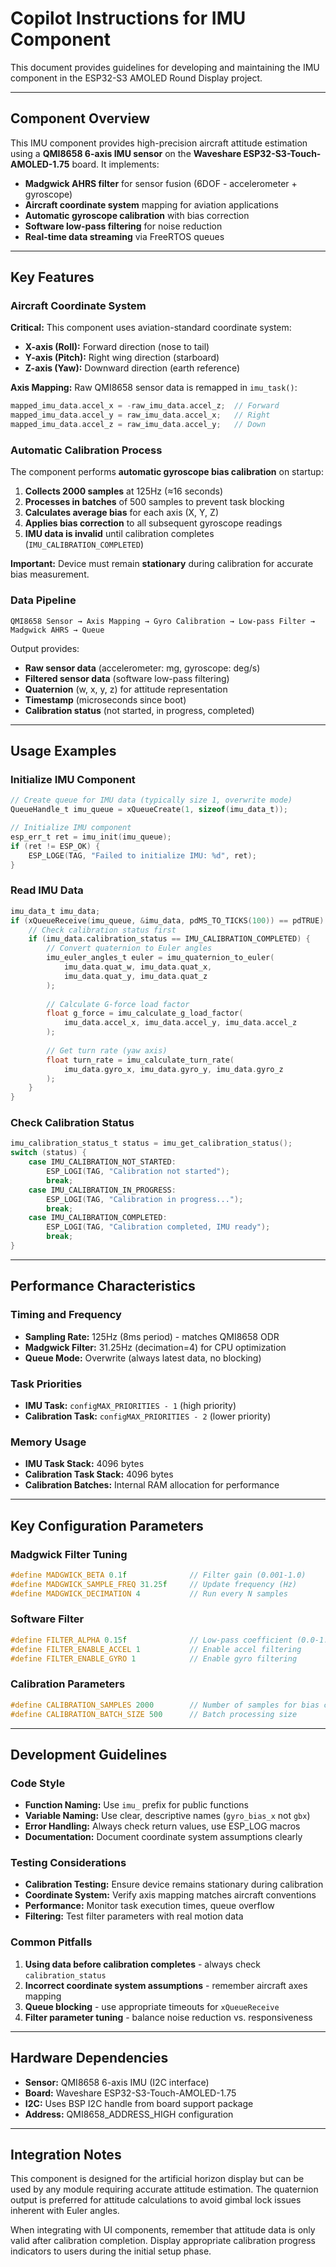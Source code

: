 # Copilot Instructions for IMU Component

This document provides guidelines for developing and maintaining the IMU component in the ESP32-S3 AMOLED Round Display project.

-----

## Component Overview

This IMU component provides high-precision aircraft attitude estimation using a **QMI8658 6-axis IMU sensor** on the **Waveshare ESP32-S3-Touch-AMOLED-1.75** board. It implements:

- **Madgwick AHRS filter** for sensor fusion (6DOF - accelerometer + gyroscope)
- **Aircraft coordinate system** mapping for aviation applications
- **Automatic gyroscope calibration** with bias correction
- **Software low-pass filtering** for noise reduction
- **Real-time data streaming** via FreeRTOS queues

-----

## Key Features

### Aircraft Coordinate System
**Critical:** This component uses aviation-standard coordinate system:
- **X-axis (Roll):** Forward direction (nose to tail)
- **Y-axis (Pitch):** Right wing direction (starboard)
- **Z-axis (Yaw):** Downward direction (earth reference)

**Axis Mapping:** Raw QMI8658 sensor data is remapped in `imu_task()`:
```c
mapped_imu_data.accel_x = -raw_imu_data.accel_z;  // Forward
mapped_imu_data.accel_y = raw_imu_data.accel_x;   // Right
mapped_imu_data.accel_z = raw_imu_data.accel_y;   // Down
```

### Automatic Calibration Process
The component performs **automatic gyroscope bias calibration** on startup:

1. **Collects 2000 samples** at 125Hz (≈16 seconds)
2. **Processes in batches** of 500 samples to prevent task blocking
3. **Calculates average bias** for each axis (X, Y, Z)
4. **Applies bias correction** to all subsequent gyroscope readings
5. **IMU data is invalid** until calibration completes (`IMU_CALIBRATION_COMPLETED`)

**Important:** Device must remain **stationary** during calibration for accurate bias measurement.

### Data Pipeline
```
QMI8658 Sensor → Axis Mapping → Gyro Calibration → Low-pass Filter → Madgwick AHRS → Queue
```

Output provides:
- **Raw sensor data** (accelerometer: mg, gyroscope: deg/s)
- **Filtered sensor data** (software low-pass filtering)
- **Quaternion** (w, x, y, z) for attitude representation
- **Timestamp** (microseconds since boot)
- **Calibration status** (not started, in progress, completed)

-----

## Usage Examples

### Initialize IMU Component
```c
// Create queue for IMU data (typically size 1, overwrite mode)
QueueHandle_t imu_queue = xQueueCreate(1, sizeof(imu_data_t));

// Initialize IMU component
esp_err_t ret = imu_init(imu_queue);
if (ret != ESP_OK) {
    ESP_LOGE(TAG, "Failed to initialize IMU: %d", ret);
}
```

### Read IMU Data
```c
imu_data_t imu_data;
if (xQueueReceive(imu_queue, &imu_data, pdMS_TO_TICKS(100)) == pdTRUE) {
    // Check calibration status first
    if (imu_data.calibration_status == IMU_CALIBRATION_COMPLETED) {
        // Convert quaternion to Euler angles
        imu_euler_angles_t euler = imu_quaternion_to_euler(
            imu_data.quat_w, imu_data.quat_x, 
            imu_data.quat_y, imu_data.quat_z
        );
        
        // Calculate G-force load factor
        float g_force = imu_calculate_g_load_factor(
            imu_data.accel_x, imu_data.accel_y, imu_data.accel_z
        );
        
        // Get turn rate (yaw axis)
        float turn_rate = imu_calculate_turn_rate(
            imu_data.gyro_x, imu_data.gyro_y, imu_data.gyro_z
        );
    }
}
```

### Check Calibration Status
```c
imu_calibration_status_t status = imu_get_calibration_status();
switch (status) {
    case IMU_CALIBRATION_NOT_STARTED:
        ESP_LOGI(TAG, "Calibration not started");
        break;
    case IMU_CALIBRATION_IN_PROGRESS:
        ESP_LOGI(TAG, "Calibration in progress...");
        break;
    case IMU_CALIBRATION_COMPLETED:
        ESP_LOGI(TAG, "Calibration completed, IMU ready");
        break;
}
```

-----

## Performance Characteristics

### Timing and Frequency
- **Sampling Rate:** 125Hz (8ms period) - matches QMI8658 ODR
- **Madgwick Filter:** 31.25Hz (decimation=4) for CPU optimization
- **Queue Mode:** Overwrite (always latest data, no blocking)

### Task Priorities
- **IMU Task:** `configMAX_PRIORITIES - 1` (high priority)
- **Calibration Task:** `configMAX_PRIORITIES - 2` (lower priority)

### Memory Usage
- **IMU Task Stack:** 4096 bytes
- **Calibration Task Stack:** 4096 bytes
- **Calibration Batches:** Internal RAM allocation for performance

-----

## Key Configuration Parameters

### Madgwick Filter Tuning
```c
#define MADGWICK_BETA 0.1f              // Filter gain (0.001-1.0)
#define MADGWICK_SAMPLE_FREQ 31.25f     // Update frequency (Hz)
#define MADGWICK_DECIMATION 4           // Run every N samples
```

### Software Filter
```c
#define FILTER_ALPHA 0.15f              // Low-pass coefficient (0.0-1.0)
#define FILTER_ENABLE_ACCEL 1           // Enable accel filtering
#define FILTER_ENABLE_GYRO 1            // Enable gyro filtering
```

### Calibration Parameters
```c
#define CALIBRATION_SAMPLES 2000        // Number of samples for bias calc
#define CALIBRATION_BATCH_SIZE 500      // Batch processing size
```

-----

## Development Guidelines

### Code Style
- **Function Naming:** Use `imu_` prefix for public functions
- **Variable Naming:** Use clear, descriptive names (`gyro_bias_x` not `gbx`)
- **Error Handling:** Always check return values, use ESP_LOG macros
- **Documentation:** Document coordinate system assumptions clearly

### Testing Considerations
- **Calibration Testing:** Ensure device remains stationary during calibration
- **Coordinate System:** Verify axis mapping matches aircraft conventions
- **Performance:** Monitor task execution times, queue overflow
- **Filtering:** Test filter parameters with real motion data

### Common Pitfalls
1. **Using data before calibration completes** - always check `calibration_status`
2. **Incorrect coordinate system assumptions** - remember aircraft axes mapping
3. **Queue blocking** - use appropriate timeouts for `xQueueReceive`
4. **Filter parameter tuning** - balance noise reduction vs. responsiveness

-----

## Hardware Dependencies

- **Sensor:** QMI8658 6-axis IMU (I2C interface)
- **Board:** Waveshare ESP32-S3-Touch-AMOLED-1.75
- **I2C:** Uses BSP I2C handle from board support package
- **Address:** QMI8658_ADDRESS_HIGH configuration

-----

## Integration Notes

This component is designed for the artificial horizon display but can be used by any module requiring accurate attitude estimation. The quaternion output is preferred for attitude calculations to avoid gimbal lock issues inherent with Euler angles.

When integrating with UI components, remember that attitude data is only valid after calibration completion. Display appropriate calibration progress indicators to users during the initial setup phase.
